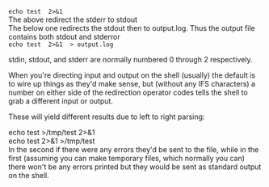 
 `echo test  2>&1`  
 The above redirect the stderr to stdout  
 The below one redirects the stdout then to output.log. Thus the output file contains both stdout and stderror  
 `echo test  2>&1  > output.log`  
 
 
stdin, stdout, and stderr are normally numbered 0 through 2 respectively. 

When you're directing input and output on the shell (usually) the default is to wire up things as they'd make sense, but (without any IFS characters) a number on either side of the redirection operator codes tells the shell to grab a different input or output.

These will yield different results due to left to right parsing:

  echo test >/tmp/test 2>&1  
  echo test 2>&1 >/tmp/test  
In the second if there were any errors they'd be sent to the file, while in the first (assuming you can make temporary files, which normally you can) there won't be any errors printed but they would be sent as standard output on the shell.
